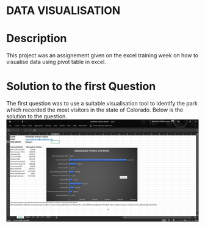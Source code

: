 # DATA VISUALISATION 

# Description
This project was an assignement given on the excel training week on how to visualise data using pivot table in excel. 

# Solution to the first Question
The first question was to use a suitable visualisation tool to identify the park which recorded the most visitors in the state of Colorado. Below is the solution to the question.
![First Solution](./images/Image%201.png)

